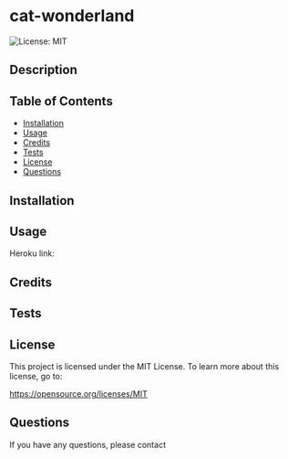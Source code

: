 # cat-wonderland

![License: MIT](https://img.shields.io/badge/License-MIT-yellow)

## Description

## Table of Contents

* [Installation](#installation)
* [Usage](#usage)
* [Credits](#credits)
* [Tests](#tests)
* [License](#license)
* [Questions](#questions)

## Installation

## Usage

Heroku link:

## Credits

## Tests

## License
    
This project is licensed under the MIT License. To learn more about this license, go to:

https://opensource.org/licenses/MIT 

## Questions

If you have any questions, please contact 